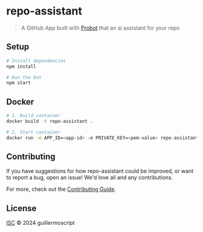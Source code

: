 # repo-assistant

> A GitHub App built with [Probot](https://github.com/probot/probot) that an ai assistant for your repo

## Setup

```sh
# Install dependencies
npm install

# Run the bot
npm start
```

## Docker

```sh
# 1. Build container
docker build -t repo-assistant .

# 2. Start container
docker run -e APP_ID=<app-id> -e PRIVATE_KEY=<pem-value> repo-assistant
```

## Contributing

If you have suggestions for how repo-assistant could be improved, or want to report a bug, open an issue! We'd love all and any contributions.

For more, check out the [Contributing Guide](CONTRIBUTING.md).

## License

[ISC](LICENSE) © 2024 guillermoscript
